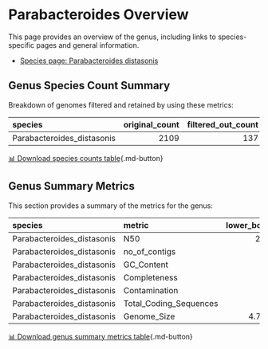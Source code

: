 # Parabacteroides Overview
This page provides an overview of the genus, including links to species-specific pages and general information.

- [Species page: Parabacteroides distasonis](Parabacteroides_distasonis/index.md)
## Genus Species Count Summary
Breakdown of genomes filtered and retained by using these metrics:

| species                    |   original_count |   filtered_out_count |   final_count |
|:---------------------------|-----------------:|---------------------:|--------------:|
| Parabacteroides_distasonis |             2109 |                  137 |          1972 |


[📊 Download species counts table](species_counts.csv){.md-button}
## Genus Summary Metrics
This section provides a summary of the metrics for the genus:

| species                    | metric                 |   lower_bounds |   upper_bounds |
|:---------------------------|:-----------------------|---------------:|---------------:|
| Parabacteroides_distasonis | N50                    |    28000       |      nan       |
| Parabacteroides_distasonis | no_of_contigs          |      nan       |      410       |
| Parabacteroides_distasonis | GC_Content             |       44       |       46       |
| Parabacteroides_distasonis | Completeness           |       92       |      nan       |
| Parabacteroides_distasonis | Contamination          |      nan       |        5       |
| Parabacteroides_distasonis | Total_Coding_Sequences |     3900       |     5000       |
| Parabacteroides_distasonis | Genome_Size            |        4.7e+06 |        5.7e+06 |


[📊 Download genus summary metrics table](genus_summary_metrics.csv){.md-button}

